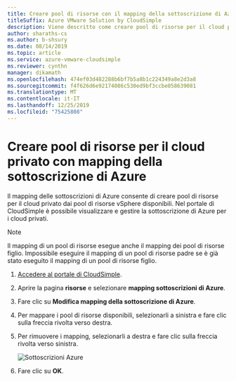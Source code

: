 ```yaml
---
title: Creare pool di risorse con il mapping della sottoscrizione di Azure
titleSuffix: Azure VMware Solution by CloudSimple
description: Viene descritto come creare pool di risorse per il cloud privato tramite il mapping delle sottoscrizioni di Azure
author: sharaths-cs
ms.author: b-shsury
ms.date: 08/14/2019
ms.topic: article
ms.service: azure-vmware-cloudsimple
ms.reviewer: cynthn
manager: dikamath
ms.openlocfilehash: 474ef03d482288b6bf7b5a8b1c224349a8e2d3a8
ms.sourcegitcommit: f4f626d6e92174086c530ed9bf3ccbe058639081
ms.translationtype: MT
ms.contentlocale: it-IT
ms.lasthandoff: 12/25/2019
ms.locfileid: "75425808"
---
```

# <a name="create-resource-pools-for-your-private-cloud-with-azure-subscription-mapping"></a>Creare pool di risorse per il cloud privato con mapping della sottoscrizione di Azure
Il mapping delle sottoscrizioni di Azure consente di creare pool di risorse per il cloud privato dai pool di risorse vSphere disponibili. Nel portale di CloudSimple è possibile visualizzare e gestire la sottoscrizione di Azure per i cloud privati.

> [!NOTE]
> Il mapping di un pool di risorse esegue anche il mapping dei pool di risorse figlio. Impossibile eseguire il mapping di un pool di risorse padre se è già stato eseguito il mapping di un pool di risorse figlio.

1. [Accedere al portale di CloudSimple](access-cloudsimple-portal.md).
2. Aprire la pagina **risorse** e selezionare **mapping sottoscrizioni di Azure**.  
3. Fare clic su **Modifica mapping della sottoscrizione di Azure**.  
4. Per mappare i pool di risorse disponibili, selezionarli a sinistra e fare clic sulla freccia rivolta verso destra. 
5. Per rimuovere i mapping, selezionarli a destra e fare clic sulla freccia rivolta verso sinistra. 

    ![Sottoscrizioni Azure](media/resources-azure-mapping.png)

6. Fare clic su **OK**.
